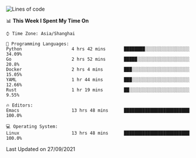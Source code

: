 <!--START_SECTION:waka-->
![Lines of code](https://img.shields.io/badge/From%20Hello%20World%20I%27ve%20Written-34309%20lines%20of%20code-blue)

📊 **This Week I Spent My Time On** 

```text
⌚︎ Time Zone: Asia/Shanghai

💬 Programming Languages: 
Python                   4 hrs 42 mins       ████████░░░░░░░░░░░░░░░░░   34.09% 
Go                       2 hrs 52 mins       █████░░░░░░░░░░░░░░░░░░░░   20.8% 
Docker                   2 hrs 4 mins        ███░░░░░░░░░░░░░░░░░░░░░░   15.05% 
YAML                     1 hr 44 mins        ███░░░░░░░░░░░░░░░░░░░░░░   12.66% 
Rust                     1 hr 19 mins        ██░░░░░░░░░░░░░░░░░░░░░░░   9.55%

🔥 Editors: 
Emacs                    13 hrs 48 mins      █████████████████████████   100.0%

💻 Operating System: 
Linux                    13 hrs 48 mins      █████████████████████████   100.0%

```


 Last Updated on 27/09/2021
<!--END_SECTION:waka-->
